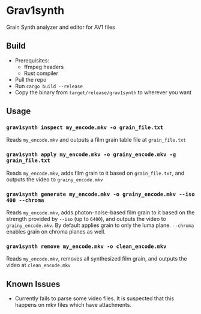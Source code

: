 # Grav1synth

Grain Synth analyzer and editor for AV1 files

## Build

- Prerequisites:
  - ffmpeg headers
  - Rust compiler
- Pull the repo
- Run `cargo build --release`
- Copy the binary from `target/release/grav1synth` to wherever you want

## Usage

### `grav1synth inspect my_encode.mkv -o grain_file.txt`

Reads `my_encode.mkv` and outputs a film grain table file at `grain_file.txt`

### `grav1synth apply my_encode.mkv -o grainy_encode.mkv -g grain_file.txt`

Reads `my_encode.mkv`, adds film grain to it based on `grain_file.txt`, and outputs the video to `grainy_encode.mkv`

### `grav1synth generate my_encode.mkv -o grainy_encode.mkv --iso 400 --chroma`

Reads `my_encode.mkv`, adds photon-noise-based film grain to it based on the strength provided by `--iso` (up to `6400`), and outputs the video to `grainy_encode.mkv`. By default applies grain to only the luma plane. `--chroma` enables grain on chroma planes as well.

### `grav1synth remove my_encode.mkv -o clean_encode.mkv`

Reads `my_encode.mkv`, removes all synthesized film grain, and outputs the video at `clean_encode.mkv`

## Known Issues

- Currently fails to parse some video files. It is suspected that this happens on mkv files which have attachments.
